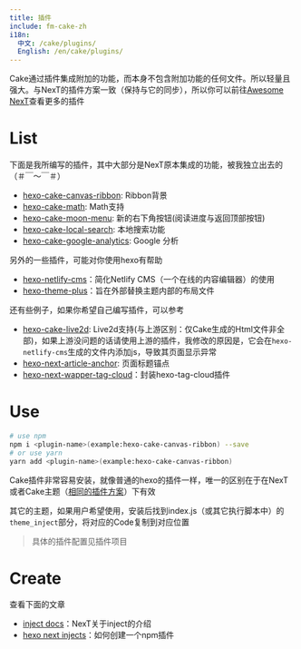 ```yaml
---
title: 插件
include: fm-cake-zh
i18n:
  中文: /cake/plugins/
  English: /en/cake/plugins/
---
```


Cake通过插件集成附加的功能，而本身不包含附加功能的任何文件。所以轻量且强大。与NexT的插件方案一致（保持与它的同步），所以你可以前往[Awesome NexT](https://github.com/theme-next/awesome-next)查看更多的插件

# List

下面是我所编写的插件，其中大部分是NexT原本集成的功能，被我独立出去的（＃￣～￣＃）

- [hexo-cake-canvas-ribbon](https://github.com/jiangtj-lab/hexo-cake-canvas-ribbon): Ribbon背景
- [hexo-cake-math](https://github.com/jiangtj-lab/hexo-cake-math): Math支持
- [hexo-cake-moon-menu](https://github.com/jiangtj-lab/hexo-cake-moon-menu): 新的右下角按钮(阅读进度与返回顶部按钮)
- [hexo-cake-local-search](https://github.com/jiangtj-lab/hexo-cake-local-search): 本地搜索功能
- [hexo-cake-google-analytics](https://github.com/jiangtj-lab/hexo-cake-google-analytics): Google 分析

另外的一些插件，可能对你使用hexo有帮助
- [hexo-netlify-cms](https://github.com/jiangtj/hexo-netlify-cms)：简化Netlify CMS（一个在线的内容编辑器）的使用
- [hexo-theme-plus](https://github.com/jiangtj/hexo-theme-plus)：旨在外部替换主题内部的布局文件

还有些例子，如果你希望自己编写插件，可以参考
- [hexo-cake-live2d](https://github.com/jiangtj-lab/hexo-cake-live2d): Live2d支持(与上游区别：仅Cake生成的Html文件非全部)，如果上游没问题的话请使用上游的插件，我修改的原因是，它会在`hexo-netlify-cms`生成的文件内添加js，导致其页面显示异常
- [hexo-next-article-anchor](https://github.com/jiangtj-lab/hexo-next-article-anchor): 页面标题锚点
- [hexo-next-wapper-tag-cloud](https://github.com/jiangtj-lab/hexo-next-wapper-tag-cloud)：封装hexo-tag-cloud插件

# Use

```bash
# use npm
npm i <plugin-name>(example:hexo-cake-canvas-ribbon) --save
# or use yarn
yarn add <plugin-name>(example:hexo-cake-canvas-ribbon)
```

Cake插件非常容易安装，就像普通的hexo的插件一样，唯一的区别在于在NexT或者Cake主题（[相同的插件方案](/cake/cubes)）下有效

其它的主题，如果用户希望使用，安装后找到index.js（或其它执行脚本中）的`theme_inject`部分，将对应的Code复制到对应位置

> 具体的插件配置见插件项目

# Create

查看下面的文章
- [inject docs](https://theme-next.org/docs/advanced-settings#Injects)：NexT关于inject的介绍
- [hexo next injects](https://www.dnocm.com/articles/beechnut/hexo-next-injects/)：如何创建一个npm插件
